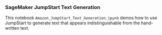 ### SageMaker JumpStart Text Generation
This notebook `Amazon_JumpStart_Text_Generation.ipynb` demos how to use JumpStart to generate text that appears indistinguishable from the hand-written text.